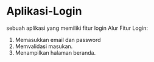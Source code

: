 # Aplikasi-Login
sebuah aplikasi yang memiliki fitur login
Alur Fitur Login:
1. Memasukkan email dan password
2. Memvalidasi masukan.
3. Menampilkan halaman beranda.

